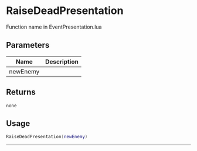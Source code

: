 # RaiseDeadPresentation

Function name in EventPresentation.lua

## Parameters

| Name     | Description |
| -------- | ----------- |
| newEnemy |             |

## Returns

`none`

## Usage

```lua
RaiseDeadPresentation(newEnemy)
```

---
